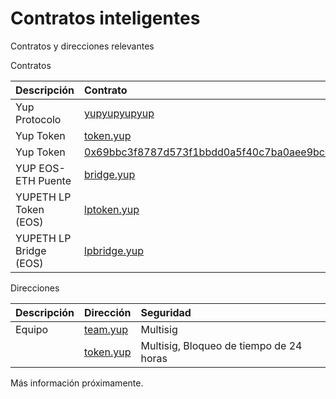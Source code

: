 # Contratos inteligentes

Contratos y direcciones relevantes

Contratos

| Descripción | Contrato | Cadena | Seguridad |
| :--- | :--- | :--- | :--- |
| Yup Protocolo | [yupyupyupyup](https://bloks.io/accounts/yupyupyupyup) | EOS | Multisig |
| Yup Token | [token.yup](https://bloks.io/tokens/YUP-eos-token.yup) | EOS | Multisig |
| Yup Token | [0x69bbc3f8787d573f1bbdd0a5f40c7ba0aee9bcc9](https://etherscan.io/token/0x69bbc3f8787d573f1bbdd0a5f40c7ba0aee9bcc9) | Ethereum | Pending |
| YUP EOS-ETH Puente | [bridge.yup](https://bloks.io/accounts/bridge.yup) | EOS | DSPs |
| YUPETH LP Token  \(EOS\) | [lptoken.yup](https://bloks.io/accounts/lptoken.yup) | EOS | Pending |
| YUPETH LP Bridge \(EOS\) | [lpbridge.yup](https://bloks.io/accounts/lpbridge.yup) | EOS | Pending |

Direcciones

| Descripción | Dirección | Seguridad |
| :--- | :--- | :--- |
| Equipo | [team.yup](https://bloks.io/accounts/team.yup) | Multisig |
|  | [token.yup](https://bloks.io/accounts/treasury.yup) | Multisig, Bloqueo de tiempo de 24 horas |

Más información próximamente.


